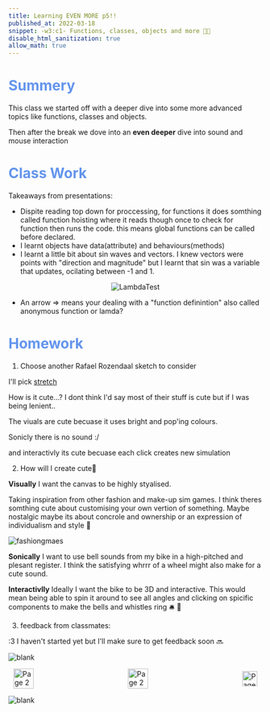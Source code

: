```yaml
---
title: Learning EVEN MORE p5!!
published_at: 2022-03-18
snippet: -w3:c1- Functions, classes, objects and more 😵‍💫
disable_html_sanitization: true
allow_math: true
---
```


<h1 style="color:CornflowerBlue;">Summery</h1>

This class we started off with a deeper dive into some more advanced topics like functions, classes and objects.

Then after the break we dove into an **even deeper** dive into sound and mouse interaction


<h1 style="color:CornflowerBlue;">Class Work</h1>

Takeaways from presentations:
- Dispite reading top down for proccessing, for functions it does somthing called function hoisting where it reads though once to check for function then runs the code. this means global functions can be called before declared. 
- I learnt objects have data(attribute) and behaviours(methods)
- I learnt a little bit about sin waves and vectors. I knew vectors were points with "direction and magnitude" but I learnt that sin was a variable that updates, ocilating between -1 and 1.

<p style="text-align:center;"> 
<img src="/Images/w3/oh-yeah-vector.gif" alt="LambdaTest">
</p>

- An arrow => means your dealing with a "function definintion" also called anonymous function or lamda?


<h1 style="color:CornflowerBlue;">Homework</h1>

1) Choose another Rafael Rozendaal sketch to consider

I'll pick <a href="https://www.newrafael.com/stretch/" target="_blank">stretch</a>

How is it cute...? I dont think I'd say most of their stuff is cute but if I was being lenient..

The viuals are cute becuase it uses bright and pop'ing colours.

Sonicly there is no sound :/

and interactivly its cute becuase each click creates new simulation 

2) How will I create cute🤔

**Visually** I want the canvas to be highly styalised. 

Taking inspiration from other fashion and make-up sim games. I think theres somthing cute about customising your own vertion of something. Maybe nostalgic maybe its about concrole and ownership or an expression of individualism and style 🤷

![fashiongmaes](/Images/w3/fashionSimExample.png)

**Sonically** I want to use bell sounds from my bike in a high-pitched and plesant register. I think the satisfying whrrr of a wheel might also make for a cute sound. 

**Interactivlly** Ideally I want the bike to be 3D and interactive. This would mean being able to spin it around to see all angles and clicking on spicific components to make the bells and whistles ring 🛎️ 🔔

3) feedback from classmates:

:3 I haven't started yet but I'll make sure to get feedback soon 🔜



![blank](/Images/w1/blankpng.png)

<style>
.container {
    display: flex;
    justify-content: space-between;
    align-items: center;
    padding: 0 10px; /* Optional: Add some padding if needed */
}

.button {
    display: flex;
    align-items: center;
    /* Add additional styling for buttons if needed */
}

.button img {
    display: block;
}
</style>


<body>
    <div class="container">
        <a href="/04-learning-p5" class="button middle">
            <img id= "home_id" src="/Images/Buttons/Back.png" width="40" height="40" alt="Page 2">
        <a href="/" class="button middle">
            <img id= "home_id" src="/Images/Buttons/Home.png" width="40" height="40" alt="Page 2">
        </a>
        <a href="/06-working-on-assignment-one" class="button right">
            <img id= "next_id" src="/Images/Buttons/Forward.png" width="30" height="30" alt="Page 3">
        </a>
    </div>
</body>

![blank](/Images/w1/blankpng.png)
